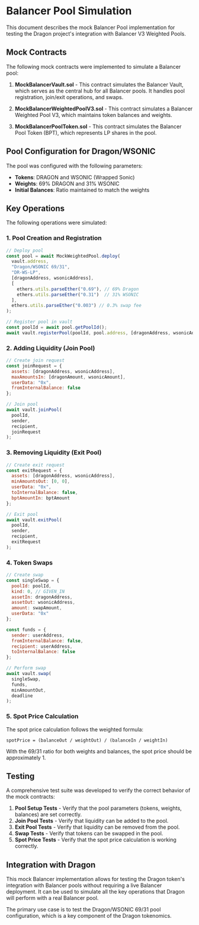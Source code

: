 # Balancer Pool Simulation

This document describes the mock Balancer Pool implementation for testing the Dragon project's integration with Balancer V3 Weighted Pools.

## Mock Contracts

The following mock contracts were implemented to simulate a Balancer pool:

1. **MockBalancerVault.sol** - This contract simulates the Balancer Vault, which serves as the central hub for all Balancer pools. It handles pool registration, join/exit operations, and swaps.

2. **MockBalancerWeightedPoolV3.sol** - This contract simulates a Balancer Weighted Pool V3, which maintains token balances and weights.

3. **MockBalancerPoolToken.sol** - This contract simulates the Balancer Pool Token (BPT), which represents LP shares in the pool.

## Pool Configuration for Dragon/WSONIC

The pool was configured with the following parameters:

- **Tokens**: DRAGON and WSONIC (Wrapped Sonic)
- **Weights**: 69% DRAGON and 31% WSONIC
- **Initial Balances**: Ratio maintained to match the weights

## Key Operations

The following operations were simulated:

### 1. Pool Creation and Registration

```javascript
// Deploy pool
const pool = await MockWeightedPool.deploy(
  vault.address,
  "Dragon/WSONIC 69/31",
  "DR-WS-LP",
  [dragonAddress, wsonicAddress],
  [
    ethers.utils.parseEther("0.69"), // 69% Dragon
    ethers.utils.parseEther("0.31")  // 31% WSONIC
  ],
  ethers.utils.parseEther("0.003") // 0.3% swap fee
);

// Register pool in vault
const poolId = await pool.getPoolId();
await vault.registerPool(poolId, pool.address, [dragonAddress, wsonicAddress]);
```

### 2. Adding Liquidity (Join Pool)

```javascript
// Create join request
const joinRequest = {
  assets: [dragonAddress, wsonicAddress],
  maxAmountsIn: [dragonAmount, wsonicAmount],
  userData: "0x",
  fromInternalBalance: false
};

// Join pool
await vault.joinPool(
  poolId,
  sender,
  recipient,
  joinRequest
);
```

### 3. Removing Liquidity (Exit Pool)

```javascript
// Create exit request
const exitRequest = {
  assets: [dragonAddress, wsonicAddress],
  minAmountsOut: [0, 0],
  userData: "0x",
  toInternalBalance: false,
  bptAmountIn: bptAmount
};

// Exit pool
await vault.exitPool(
  poolId,
  sender,
  recipient,
  exitRequest
);
```

### 4. Token Swaps

```javascript
// Create swap
const singleSwap = {
  poolId: poolId,
  kind: 0, // GIVEN_IN
  assetIn: dragonAddress,
  assetOut: wsonicAddress,
  amount: swapAmount,
  userData: "0x"
};

const funds = {
  sender: userAddress,
  fromInternalBalance: false,
  recipient: userAddress,
  toInternalBalance: false
};

// Perform swap
await vault.swap(
  singleSwap,
  funds,
  minAmountOut,
  deadline
);
```

### 5. Spot Price Calculation

The spot price calculation follows the weighted formula:
```
spotPrice = (balanceOut / weightOut) / (balanceIn / weightIn)
```

With the 69/31 ratio for both weights and balances, the spot price should be approximately 1.

## Testing

A comprehensive test suite was developed to verify the correct behavior of the mock contracts:

1. **Pool Setup Tests** - Verify that the pool parameters (tokens, weights, balances) are set correctly.
2. **Join Pool Tests** - Verify that liquidity can be added to the pool.
3. **Exit Pool Tests** - Verify that liquidity can be removed from the pool.
4. **Swap Tests** - Verify that tokens can be swapped in the pool.
5. **Spot Price Tests** - Verify that the spot price calculation is working correctly.

## Integration with Dragon

This mock Balancer implementation allows for testing the Dragon token's integration with Balancer pools without requiring a live Balancer deployment. It can be used to simulate all the key operations that Dragon will perform with a real Balancer pool.

The primary use case is to test the Dragon/WSONIC 69/31 pool configuration, which is a key component of the Dragon tokenomics. 